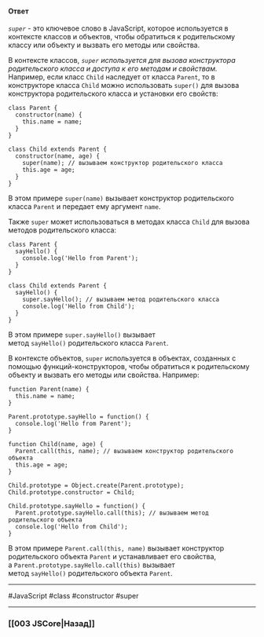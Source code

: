 #### Ответ

*`super`* - это ключевое слово в JavaScript, которое используется в контексте классов и объектов, чтобы обратиться к родительскому классу или объекту и вызвать его методы или свойства.

В контексте классов, *`super` используется для вызова конструктора родительского класса и доступа к его методам и свойствам.* Например, если класс `Child` наследует от класса `Parent`, то в конструкторе класса `Child` можно использовать `super()` для вызова конструктора родительского класса и установки его свойств:

```
class Parent {
  constructor(name) {
    this.name = name;
  }
}

class Child extends Parent {
  constructor(name, age) {
    super(name); // вызываем конструктор родительского класса
    this.age = age;
  }
}
```

В этом примере `super(name)` вызывает конструктор родительского класса `Parent` и передает ему аргумент `name`.

Также `super` может использоваться в методах класса `Child` для вызова методов родительского класса:

```
class Parent {
  sayHello() {
    console.log('Hello from Parent');
  }
}

class Child extends Parent {
  sayHello() {
    super.sayHello(); // вызываем метод родительского класса
    console.log('Hello from Child');
  }
}
```

В этом примере `super.sayHello()` вызывает метод `sayHello()` родительского класса `Parent`.

В контексте объектов, `super` используется в объектах, созданных с помощью функций-конструкторов, чтобы обратиться к родительскому объекту и вызвать его методы или свойства. Например:

```
function Parent(name) {
  this.name = name;
}

Parent.prototype.sayHello = function() {
  console.log('Hello from Parent');
}

function Child(name, age) {
  Parent.call(this, name); // вызываем конструктор родительского объекта
  this.age = age;
}

Child.prototype = Object.create(Parent.prototype);
Child.prototype.constructor = Child;

Child.prototype.sayHello = function() {
  Parent.prototype.sayHello.call(this); // вызываем метод родительского объекта
  console.log('Hello from Child');
}
```

В этом примере `Parent.call(this, name)` вызывает конструктор родительского объекта `Parent` и устанавливает его свойства, а `Parent.prototype.sayHello.call(this)` вызывает метод `sayHello()` родительского объекта `Parent`.

___
 #JavaScript #class #constructor #super

___

### [[003 JSCore|Назад]]